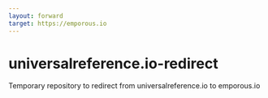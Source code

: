 ```yaml
---
layout: forward
target: https://emporous.io
---
```


# universalreference.io-redirect

Temporary repository to redirect from universalreference.io to emporous.io 
